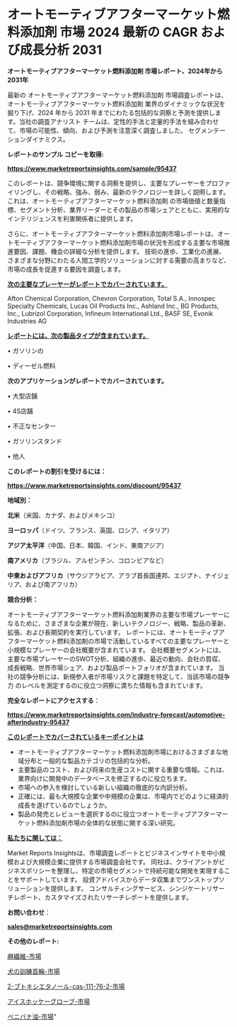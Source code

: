 # オートモーティブアフターマーケット燃料添加剤 市場 2024 最新の CAGR および成長分析 2031

<strong>オートモーティブアフターマーケット燃料添加剤 市場レポート、2024年から2031年</strong>

最新の オートモーティブアフターマーケット燃料添加剤 市場調査レポートは、オートモーティブアフターマーケット燃料添加剤 業界のダイナミックな状況を掘り下げ、2024 年から 2031 年までにわたる包括的な洞察と予測を提供します。当社の調査アナリスト チームは、定性的手法と定量的手法を組み合わせて、市場の可能性、傾向、および予測を注意深く調査しました。 セグメンテーションダイナミクス。



<strong>レポートのサンプル コピーを取得:</strong> <a href=https://www.marketreportsinsights.com/sample/95437>

<strong><u>https://www.marketreportsinsights.com/sample/95437</u></strong></a>

このレポートは、競争環境に関する洞察を提供し、主要なプレーヤーをプロファイリングし、その戦略、強み、弱み、最新のテクノロジーを詳しく説明します。 これは、オートモーティブアフターマーケット燃料添加剤 の市場価値と数量指標、セグメント分析、業界リーダーとその製品の市場シェアとともに、実用的なインテリジェンスを利害関係者に提供します。

さらに、オートモーティブアフターマーケット燃料添加剤市場レポートは、オートモーティブアフターマーケット燃料添加剤市場の状況を形成する主要な市場推進要因、課題、機会の詳細な分析を提供します。 技術の進歩、工業化の進展、さまざまな分野にわたる人間工学的ソリューションに対する需要の高まりなど、市場の成長を促進する要因を調査します。



<strong><u>次の主要なプレーヤーがレポートでカバーされています。</u></strong>

Afton Chemical Corporation, Chevron Corporation, Total S.A., Innospec Specialty Chemicals, Lucas Oil Products Inc., Ashland Inc., BG Products, Inc., Lubrizol Corporation, Infineum International Ltd., BASF SE, Evonik Industries AG



<strong><u><b>レポートには、次の製品タイプが含まれています。</b></u></strong>

• ガソリンの

• ディーゼル燃料



<strong><b>次のアプリケーションがレポートでカバーされています。</b></strong>

• 大型店舗

•  4S店舗

• 不正なセンター

• ガソリンスタンド

• 他人



<strong><b>このレポートの割引を受けるには：</b></strong><a href=https://www.marketreportsinsights.com/discount/95437>

<strong><u>https://www.marketreportsinsights.com/discount/95437</u></strong></a>



<strong>地域別：</strong>



<strong>北米</strong>（米国、カナダ、およびメキシコ）



<strong>ヨーロッパ</strong>（ドイツ、フランス、英国、ロシア、イタリア）



<strong>アジア太平洋</strong>（中国、日本、韓国、インド、東南アジア）



<strong>南アメリカ</strong>（ブラジル、アルゼンチン、コロンビアなど）



<strong>中東およびアフリカ</strong>（サウジアラビア、アラブ首長国連邦、エジプト、ナイジェリア、および南アフリカ）



<strong>競合分析：</strong>

オートモーティブアフターマーケット燃料添加剤業界の主要な市場プレーヤーになるために、さまざまな企業が現在、新しいテクノロジー、戦略、製品の革新、拡張、および長期契約を実行しています。 レポートには、オートモーティブアフターマーケット燃料添加剤の市場で活動しているすべての主要なプレーヤーと小規模なプレーヤーの会社概要が含まれています。 会社概要セグメントには、主要な市場プレーヤーのSWOT分析、組織の進歩、最近の動向、会社の買収、成長戦略、世界市場シェア、および製品ポートフォリオが含まれています。 当社の競争分析には、新規参入者が市場リスクと課題を特定して、当該市場の競争力 のレベルを測定するのに役立つ洞察に満ちた情報も含まれています。



<strong>完全なレポートにアクセスする</strong>：

<a href=https://www.marketreportsinsights.com/industry-forecast/automotive-afterindustry-95437>

<strong><u>https://www.marketreportsinsights.com/industry-forecast/automotive-afterindustry-95437</u></strong></a>



<strong><u><b>このレポートでカバーされているキーポイントは</b></u></strong>
<ul>
  <li>オートモーティブアフターマーケット燃料添加剤市場におけるさまざまな地域分布と一般的な製品カテゴリの包括的な分析。</li>
  <li>主要製品のコスト、および将来の生産コストに関する重要な情報。これは、業界向けに開発中のデータベースを修正するのに役立ちます。</li>
  <li>市場への参入を検討している新しい組織の徹底的な内訳分析。</li>
  <li>正確には、最も大規模な企業や中規模の企業は、市場内でどのように経済的成長を遂げているのでしょうか。</li>
  <li>製品の発売とレビューを選択するのに役立つオートモーティブアフターマーケット燃料添加剤市場の全体的な状態に関する深い研究。</li>
</ul>


<strong><u><b>私たちに関しては：</b></u></strong>

Market Reports Insightsは、市場調査レポートとビジネスインサイトを中小規模および大規模企業に提供する市場調査会社です。 同社は、クライアントがビジネスポリシーを整理し、特定の市場セグメントで持続可能な開発を実現することをサポートしています。 投資アドバイスからデータ収集までワンストップソリューションを提供します。 コンサルティングサービス、シンジケートリサーチレポート、カスタマイズされたリサーチレポートを提供します。



<strong><b>お問い合わせ</b></strong>：

<a href=mailto:sales@marketreportsinsights.com>

<strong><u>sales@marketreportsinsights.com</u></strong></a>



<strong>その他のレポート:</strong>

<a href=https://www.linkedin.com/pulse/麻繊維-市場-2023-競争分析と事業成長-2030-trendsetters-testimonials-360-anal-awg8c/>麻繊維-市場</a>

<a href=https://www.linkedin.com/pulse/犬の訓練首輪-市場-2023-総合分析と事業成長戦略-2030-trend-tracking-toolbox-24-analysis-ubqlf/>犬の訓練首輪-市場</a>

<a href=https://www.linkedin.com/pulse/2-ブトキシエタノール-cas-111-76-2-市場-2023-swot-hfmvf/>2-ブトキシエタノール-cas-111-76-2-市場</a>

<a href=https://www.linkedin.com/pulse/アイスホッケーグローブ-市場-2023-総利益と主要ベンダー-2030-analytics-achievers-24-analysis-i9oof/>アイスホッケーグローブ-市場</a>

<a href=https://www.linkedin.com/pulse/ベニバナ油-市場-2023-総利益と主要ベンダー-2030-trend-tracking-toolbox-24-analysis-xtckf/>ベニバナ油-市場</a>"
